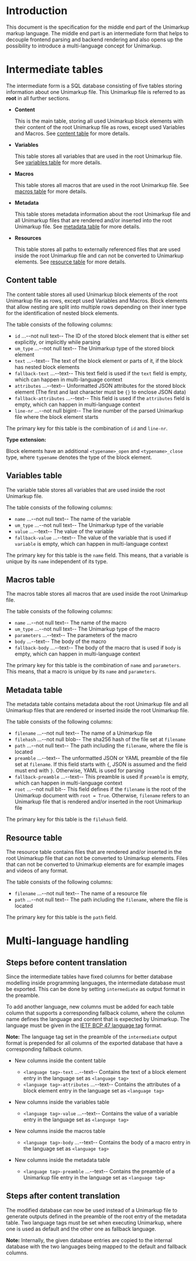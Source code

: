 # Introduction

This document is the specification for the middle end part of the Unimarkup markup language.
The middle end part is an intermediate form that helps to decouple frontend parsing and backend rendering
and also opens up the possibility to introduce a multi-language concept for Unimarkup.

# Intermediate tables

The intermediate form is a SQL database consisting of five tables storing information about one Unimarkup file.
This Unimarkup file is referred to as **root** in all further sections.

- **Content**

  This is the main table, storing all used Unimarkup block elements with their content of the root Unimarkup file as rows, except used Variables and Macros.
  See [content table](#content-table) for more details.

- **Variables**

  This table stores all variables that are used in the root Unimarkup file.
  See [variables table](#variables-table) for more details.

- **Macros**

  This table stores all macros that are used in the root Unimarkup file.
  See [macros table](#macros-table) for more details.

- **Metadata**

  This table stores metadata information about the root Unimarkup file and all Unimarkup files that are rendered and/or inserted into the root Unimarkup file.
  See [metadata table](#metadata-table) for more details.

- **Resources**

  This table stores all paths to externally referenced files that are used inside the root Unimarkup file and can not be converted to Unimarkup elements.
	See [resource table](#resource-table) for more details.

## Content table

The content table stores all used Unimarkup block elements of the root Unimarkup file as rows, except used Variables and Macros.
Block elements that allow nesting are split into multiple rows depending on their inner type for the identification of nested block elements.

The table consists of the following columns:

- `id` ...--not null text-- The ID of the stored block element that is either set explicitly, or implicitly while parsing
- `um_type` ...--not null text-- The Unimarkup type of the stored block element
- `text` ...--text-- The text of the block element or parts of it, if the block has nested block elements
- `fallback-text` ...--text-- This text field is used if the `text` field is empty, which can happen in multi-language context
- `attributes` ...--text-- Unformatted JSON attributes for the stored block element (The first and last character must be `{}` to enclose JSON data)
- `fallback-attributes` ...--text-- This field is used if the `attributes` field is empty, which can happen in multi-language context
- `line-nr` ...--not null bigint-- The line number of the parsed Unimarkup file where the block element starts

The primary key for this table is the combination of `id` and `line-nr`.

**Type extension:** 

Block elements have an additional `<typename>_open` and `<typename>_close` type, where `typename` denotes the type of the block element.

## Variables table

The variable table stores all variables that are used inside the root Unimarkup file.

The table consists of the following columns:

- `name` ...--not null text-- The name of the variable
- `um_type` ...--not null text-- The Unimarkup type of the variable
- `value` ...--text-- The value of the variable
- `fallback-value` ...--text-- The value of the variable that is used if `variable` is empty, which can happen in multi-language context

The primary key for this table is the `name` field. This means, that a variable is unique by its `name` independent of its type.

## Macros table

The macros table stores all macros that are used inside the root Unimarkup file.

The table consists of the following columns:

- `name` ...--not null text-- The name of the macro
- `um_type` ...--not null text-- The Unimarkup type of the macro
- `parameters` ...--text-- The parameters of the macro
- `body` ...--text-- The body of the macro
- `fallback-body` ...--text-- The body of the macro that is used if `body` is empty, which can happen in multi-language context

The primary key for this table is the combination of `name` and `parameters`. This means, that a macro is unique by its `name` and `parameters`.

## Metadata table

The metadata table contains metadata about the root Unimarkup file and all Unimarkup files that are rendered or inserted inside the root Unimarkup file.

The table consists of the following columns:

- `filename` ...--not null text-- The name of a Unimarkup file
- `filehash` ...--not null blob-- The sha256 hash of the file set at `filename`
- `path` ...--not null text-- The path including the `filename`, where the file is located
- `preamble` ...--text-- The unformatted JSON or YAML preamble of the file set at `filename`. If this field starts with `{`, JSON is assumed and the field must end with `}`. Otherwise, YAML is used for parsing
- `fallback-preamble` ...--text-- This preamble is used if `preamble` is empty, which can happen in multi-language context
- `root` ...--not null bit-- This field defines if the `filename` is the root of the Unimarkup document with `root = True`. Otherwise, `filename` refers to an Unimarkup file that is rendered and/or inserted in the root Unimarkup file

The primary key for this table is the `filehash` field.

## Resource table

The resource table contains files that are rendered and/or inserted in the root Unimarkup file that can not be converted to Unimarkup elements.
Files that can not be converted to Unimarkup elements are for example images and videos of any format.

The table consists of the following columns:

- `filename` ...--not null text-- The name of a resource file
- `path` ...--not null text-- The path including the `filename`, where the file is located

The primary key for this table is the `path` field.


# Multi-language handling
## Steps **before** content translation

Since the intermediate tables have fixed columns for better database modelling inside programming languages, the intermediate database must be exported. 
This can be done by setting `intermediate` as output format in the preamble.

To add another language, new columns must be added for each table column that supports a corresponding fallback column,
where the column name defines the language and content that is expected by Unimarkup.
The language must be given in the [IETF BCP 47 language tag](https://tools.ietf.org/rfc/bcp/bcp47.txt) format.

**Note:** The language tag set in the preamble of the `intermediate` output format is prepended for all columns of the exported database that have a corresponding fallback column.

- New columns inside the content table
  - `<language tag>-text` ...--text-- Contains the text of a block element entry in the language set as `<language tag>`
  - `<language tag>-attributes` ...--text-- Contains the attributes of a block element entry in the language set as `<language tag>`

- New columns inside the variables table
  - `<language tag>-value` ...--text-- Contains the value of a variable entry in the language set as `<language tag>`
  
- New columns inside the macros table
  - `<language tag>-body` ...--text-- Contains the body of a macro entry in the language set as `<language tag>`

- New columns inside the metadata table
  - `<language tag>-preamble` ...--text-- Contains the preamble of a Unimarkup file entry in the language set as `<language tag>`

## Steps **after** content translation

The modified database can now be used instead of a Unimarkup file to generate outputs defined in the preamble of the root entry of the metadata table.
Two language tags must be set when executing Unimarkup, where one is used as default and the other one as fallback language.

**Note:** Internally, the given database entries are copied to the internal database with the two languages being mapped to the default and fallback columns.
